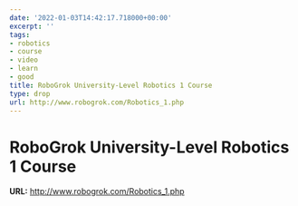 ```yaml
---
date: '2022-01-03T14:42:17.718000+00:00'
excerpt: ''
tags:
- robotics
- course
- video
- learn
- good
title: RoboGrok University-Level Robotics 1 Course
type: drop
url: http://www.robogrok.com/Robotics_1.php
---
```


# RoboGrok University-Level Robotics 1 Course

**URL:** http://www.robogrok.com/Robotics_1.php
